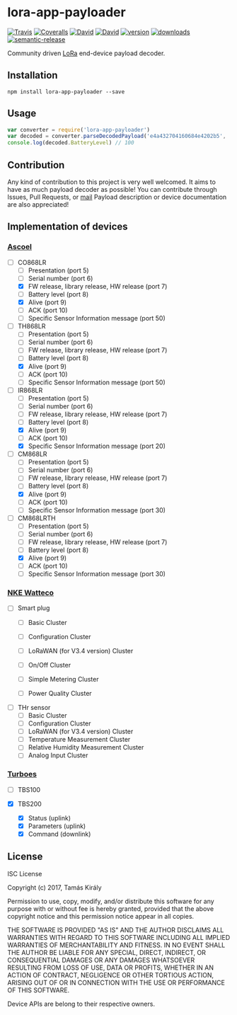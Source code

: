 # lora-app-payloader

[![Travis](https://img.shields.io/travis/rust-lang/rust.svg?style=plastic)](https://travis-ci.org/tkiraly/lora-app-payloader)
[![Coveralls](https://img.shields.io/coveralls/tkiraly/lora-app-payloader.svg)](https://coveralls.io/github/tkiraly/lora-app-payloader)
[![David](https://img.shields.io/david/tkiraly/lora-app-payloader.svg?style=plastic)](https://david-dm.org/tkiraly/lora-app-payloader)
[![David](https://img.shields.io/david/dev/tkiraly/lora-app-payloader.svg?style=plastic)](https://david-dm.org/tkiraly/lora-app-payloader)
[![version](https://img.shields.io/npm/v/lora-app-payloader.svg?style=plastic)](http://npm.im/lora-app-payloader)
[![downloads](https://img.shields.io/npm/dm/lora-app-payloader.svg?style=plastic)](https://npm-stat.com/charts.html?package=lora-app-payloader)
[![semantic-release](https://img.shields.io/badge/%20%20%F0%9F%93%A6%F0%9F%9A%80-semantic--release-e10079.svg?style=plastic)](https://github.com/semantic-release/semantic-release)


Community driven [LoRa](http://www.lora-alliance.com) end-device payload decoder.

## Installation

```npm
npm install lora-app-payloader --save
```

## Usage

```javascript
var converter = require('lora-app-payloader')
var decoded = converter.parseDecodedPayload('e4a432704160684e4202b5', 'ascoel', 'CO868LR')
console.log(decoded.BatteryLevel) // 100
```
## Contribution

Any kind of contribution to this project is very well welcomed. It aims to have as much payload decoder as possible!
You can contribute through Issues, Pull Requests, or [mail](mailto:kiraly.tamas@outlook.com?Subject=lora-app-payloader%20contribution)
Payload description or device documentation are also appreciated!



## Implementation of devices

### [Ascoel](http://ascoel.it/)

- [ ] CO868LR
  - [ ] Presentation (port 5)
  - [ ] Serial number (port 6)
  - [X] FW release, library release, HW release (port 7)
  - [ ] Battery level (port 8)
  - [X] Alive (port 9)
  - [ ] ACK (port 10)
  - [ ] Specific Sensor Information message (port 50)

- [ ] TH868LR
  - [ ] Presentation (port 5)
  - [ ] Serial number (port 6)
  - [ ] FW release, library release, HW release (port 7)
  - [ ] Battery level (port 8)
  - [X] Alive (port 9)
  - [ ] ACK (port 10)
  - [ ] Specific Sensor Information message (port 50)

- [ ] IR868LR
  - [ ] Presentation (port 5)
  - [ ] Serial number (port 6)
  - [ ] FW release, library release, HW release (port 7)
  - [ ] Battery level (port 8)
  - [X] Alive (port 9)
  - [ ] ACK (port 10)
  - [X] Specific Sensor Information message (port 20)

- [ ] CM868LR
  - [ ] Presentation (port 5)
  - [ ] Serial number (port 6)
  - [ ] FW release, library release, HW release (port 7)
  - [ ] Battery level (port 8)
  - [X] Alive (port 9)
  - [ ] ACK (port 10)
  - [ ] Specific Sensor Information message (port 30)

- [ ] CM868LRTH
  - [ ] Presentation (port 5)
  - [ ] Serial number (port 6)
  - [ ] FW release, library release, HW release (port 7)
  - [ ] Battery level (port 8)
  - [X] Alive (port 9)
  - [ ] ACK (port 10)
  - [ ] Specific Sensor Information message (port 30)

### [NKE Watteco](http://www.nke-watteco.com/)

- [ ] Smart plug
  - [ ] Basic Cluster
  - [ ] Configuration Cluster
  - [ ] LoRaWAN (for V3.4 version) Cluster
  - [ ] On/Off Cluster
  - [ ] Simple Metering Cluster
  - [ ] Power Quality Cluster


- [ ] THr sensor
  - [ ] Basic Cluster
  - [ ] Configuration Cluster
  - [ ] LoRaWAN (for V3.4 version) Cluster
  - [ ] Temperature Measurement Cluster
  - [ ] Relative Humidity Measurement Cluster
  - [ ] Analog Input Cluster

### [Turboes](http://www.turboes.com)

- [ ] TBS100

- [X] TBS200
  - [X] Status (uplink)
  - [X] Parameters (uplink)
  - [X] Command (downlink)

## License

ISC License

Copyright (c) 2017, Tamás Király

Permission to use, copy, modify, and/or distribute this software for any
purpose with or without fee is hereby granted, provided that the above
copyright notice and this permission notice appear in all copies.

THE SOFTWARE IS PROVIDED "AS IS" AND THE AUTHOR DISCLAIMS ALL WARRANTIES WITH
REGARD TO THIS SOFTWARE INCLUDING ALL IMPLIED WARRANTIES OF MERCHANTABILITY
AND FITNESS. IN NO EVENT SHALL THE AUTHOR BE LIABLE FOR ANY SPECIAL, DIRECT,
INDIRECT, OR CONSEQUENTIAL DAMAGES OR ANY DAMAGES WHATSOEVER RESULTING FROM
LOSS OF USE, DATA OR PROFITS, WHETHER IN AN ACTION OF CONTRACT, NEGLIGENCE
OR OTHER TORTIOUS ACTION, ARISING OUT OF OR IN CONNECTION WITH THE USE OR
PERFORMANCE OF THIS SOFTWARE.

Device APIs are belong to their respective owners.